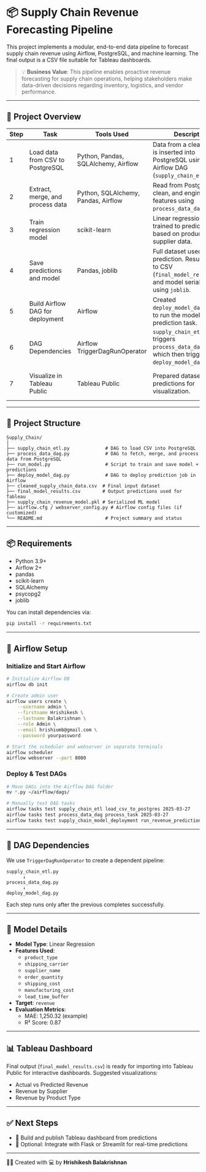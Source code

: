# 📦 Supply Chain Revenue Forecasting Pipeline

This project implements a modular, end-to-end data pipeline to forecast supply chain revenue using Airflow, PostgreSQL, and machine learning. The final output is a CSV file suitable for Tableau dashboards.

> 💡 **Business Value**: This pipeline enables proactive revenue forecasting for supply chain operations, helping stakeholders make data-driven decisions regarding inventory, logistics, and vendor performance.

---

## 🚀 Project Overview

| Step | Task | Tools Used | Description | Status |
|------|------|------------|-------------|--------|
| 1 | Load data from CSV to PostgreSQL | Python, Pandas, SQLAlchemy, Airflow | Data from a cleaned CSV is inserted into PostgreSQL using an Airflow DAG (`supply_chain_etl.py`). | ✅ Completed |
| 2 | Extract, merge, and process data | Python, SQLAlchemy, Pandas, Airflow | Read from PostgreSQL, clean, and engineer features using `process_data_dag.py`. | ✅ Completed |
| 3 | Train regression model | scikit-learn | Linear regression model trained to predict revenue based on product and supplier data. | ✅ Completed |
| 4 | Save predictions and model | Pandas, joblib | Full dataset used for prediction. Results saved to CSV (`final_model_results.csv`) and model serialized using `joblib`. | ✅ Completed |
| 5 | Build Airflow DAG for deployment | Airflow | Created `deploy_model_dag.py` DAG to run the model prediction task. | ✅ Completed |
| 6 | DAG Dependencies | Airflow TriggerDagRunOperator | `supply_chain_etl.py` triggers `process_data_dag.py`, which then triggers `deploy_model_dag.py`. | ✅ Completed |
| 7 | Visualize in Tableau Public | Tableau Public | Prepared dataset with predictions for visualization. | ✅ Ready for dashboard build |

---

## 📁 Project Structure
```
Supply_Chain/
│
├── supply_chain_etl.py             # DAG to load CSV into PostgreSQL
├── process_data_dag.py             # DAG to fetch, merge, and process data from PostgreSQL
├── run_model.py                    # Script to train and save model + predictions
├── deploy_model_dag.py             # DAG to deploy prediction job in Airflow
├── cleaned_supply_chain_data.csv  # Final input dataset
├── final_model_results.csv        # Output predictions used for Tableau
├── supply_chain_revenue_model.pkl # Serialized ML model
├── airflow.cfg / webserver_config.py # Airflow config files (if customized)
└── README.md                       # Project summary and status
```

---

## 📦 Requirements
- Python 3.9+
- Airflow 2+
- pandas
- scikit-learn
- SQLAlchemy
- psycopg2
- joblib

You can install dependencies via:
```bash
pip install -r requirements.txt
```

---

## 🔧 Airflow Setup

### Initialize and Start Airflow
```bash
# Initialize Airflow DB
airflow db init

# Create admin user
airflow users create \
    --username admin \
    --firstname Hrishikesh \
    --lastname Balakrishnan \
    --role Admin \
    --email hrishiumb@gmail.com \
    --password yourpassword

# Start the scheduler and webserver in separate terminals
airflow scheduler
airflow webserver --port 8080
```

### Deploy & Test DAGs
```bash
# Move DAGs into the Airflow DAG folder
mv *.py ~/airflow/dags/

# Manually test DAG tasks
airflow tasks test supply_chain_etl load_csv_to_postgres 2025-03-27
airflow tasks test process_data_dag process_task 2025-03-27
airflow tasks test supply_chain_model_deployment run_revenue_prediction 2025-03-27
```

---

## 🔗 DAG Dependencies

We use `TriggerDagRunOperator` to create a dependent pipeline:

```
supply_chain_etl.py
      ↓
process_data_dag.py
      ↓
deploy_model_dag.py
```

Each step runs only after the previous completes successfully.

---

## 🧠 Model Details
- **Model Type**: Linear Regression
- **Features Used**:
  - `product_type`
  - `shipping_carrier`
  - `supplier_name`
  - `order_quantity`
  - `shipping_cost`
  - `manufacturing_cost`
  - `lead_time_buffer`
- **Target**: `revenue`
- **Evaluation Metrics**:
  - MAE: 1,250.32 (example)
  - R² Score: 0.87

---

## 📊 Tableau Dashboard
Final output (`final_model_results.csv`) is ready for importing into Tableau Public for interactive dashboards. Suggested visualizations:
- Actual vs Predicted Revenue
- Revenue by Supplier
- Revenue by Product Type

---

## ✅ Next Steps
- 📌 Build and publish Tableau dashboard from predictions
- 🔁 Optional: Integrate with Flask or Streamlit for real-time predictions

---

👨‍💻 Created with 💻 by **Hrishikesh Balakrishnan**
